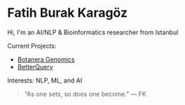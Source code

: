 # Fatih Burak Karagöz

Hi, I'm an AI/NLP & Bioinformatics researcher from Istanbul

Current Projects:
- [Botanera Genomics](https://karagoz.io)
- [BetterQuery](https://betterquery.ai)

Interests: NLP, ML, and AI

> “As one sets, so does one become.” — FK
